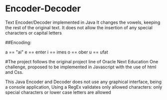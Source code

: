 # Encoder-Decoder
Text Encoder/Decoder implemented in Java
It changes the vowels, keeping the rest of the original text. It does not allow the insertion of any special characters or capital letters  

##Encoding:

a == "ai"
e == enter
i == imes
o == ober
u == ufat

#The project follows the original project line of Oracle Next Education One challenge, proposed to be implemented in Javascript with the use of html and Css.

This Java Encoder and Decoder does not use any graphical interface, being a console application, 
Using a RegEx validates only allowed characters: only special characters or lower case letters are allowed
